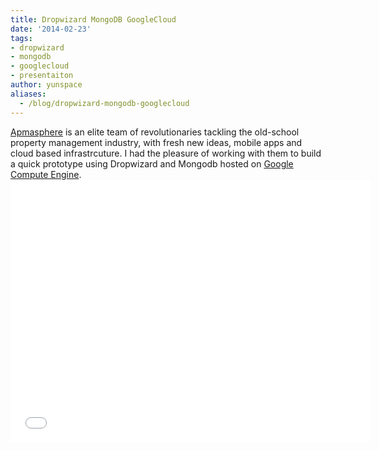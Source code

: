 ```yaml
---
title: Dropwizard MongoDB GoogleCloud
date: '2014-02-23'
tags:
- dropwizard
- mongodb
- googlecloud
- presentaiton
author: yunspace
aliases:
  - /blog/dropwizard-mongodb-googlecloud
---
```

[Apmasphere][apmasphere] is an elite team of revolutionaries tackling the old-school property management industry, with fresh new ideas, mobile apps and cloud based infrastrcuture. I had the pleasure of working with them to build a quick prototype using Dropwizard and Mongodb hosted on [Google Compute Engine][gce]. <iframe src='//slides.com/yunzhilin/dropwizard-mongodb/embed' width='576' height='420' scrolling='no' frameborder='0' webkitallowfullscreen='' mozallowfullscreen='' allowfullscreen=''>

It was a very good learning experience since it was my first time playing around with Google Compute Engine, and managed to put in a related [Stack Exchange][stackex] answer based on my steps.

EDIT 2014-12-07: I have made cleaned up the source code for this project and made them available in [github][github].

[slide]:      https://slides.com/yunzhilin/dropwizard-mongodb/
[apmasphere]: http://team.apmasphere.com/
[strackex]:   http://stackoverflow.com/questions/15144703/deploy-dropwizard-on-google-appengine/
[mongolab]:   https://mongolab.com
[gce]:        https://cloud.google.com/products/compute-engine/
[github]:     https://github.com/yunspace/dropwizard-mongodb-billapi
